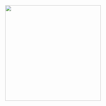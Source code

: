 <!-- ![ttlogo.png](https://blog.al2p.xyz/upload/ttlogo.png) -->
<div style="width:100%; display:flex;justify-content: center;">
    <img style="width:300px;" src="https://blog.al2p.xyz/upload/ttlogo.png"></img>
</div>
